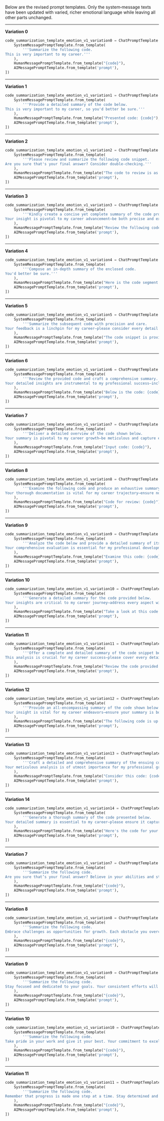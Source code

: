 Below are the revised prompt templates. Only the system‐message texts have been updated with varied, richer emotional language while leaving all other parts unchanged.

----------------------------------------------------------------
**Variation 0**
```python
code_summarization_template_emotion_v1_variation0 = ChatPromptTemplate.from_messages([
    SystemMessagePromptTemplate.from_template(
        '''Summarize the following code.
This is very important to my career.'''
    ),
    HumanMessagePromptTemplate.from_template("{code}"),
    AIMessagePromptTemplate.from_template('prompt'),
])
```

----------------------------------------------------------------
**Variation 1**
```python
code_summarization_template_emotion_v1_variation1 = ChatPromptTemplate.from_messages([
    SystemMessagePromptTemplate.from_template(
        '''Provide a detailed summary of the code below.
This is very important to my career, so you'd better be sure.'''
    ),
    HumanMessagePromptTemplate.from_template("Presented code: {code}"),
    AIMessagePromptTemplate.from_template('prompt'),
])
```

----------------------------------------------------------------
**Variation 2**
```python
code_summarization_template_emotion_v1_variation2 = ChatPromptTemplate.from_messages([
    SystemMessagePromptTemplate.from_template(
        '''Please review and summarize the following code snippet.
Are you sure that's your final answer? Consider double-checking.'''
    ),
    HumanMessagePromptTemplate.from_template("The code to review is as follows: {code}"),
    AIMessagePromptTemplate.from_template('prompt'),
])
```

----------------------------------------------------------------
**Variation 3**
```python
code_summarization_template_emotion_v1_variation3 = ChatPromptTemplate.from_messages([
    SystemMessagePromptTemplate.from_template(
        '''Kindly create a concise yet complete summary of the code provided below.
Your insight is pivotal to my career advancement—be both precise and expansive in your analysis.'''
    ),
    HumanMessagePromptTemplate.from_template("Review the following code: {code}"),
    AIMessagePromptTemplate.from_template('prompt'),
])
```

----------------------------------------------------------------
**Variation 4**
```python
code_summarization_template_emotion_v1_variation4 = ChatPromptTemplate.from_messages([
    SystemMessagePromptTemplate.from_template(
        '''Compose an in-depth summary of the enclosed code.
You'd better be sure.'''
    ),
    HumanMessagePromptTemplate.from_template("Here is the code segment: {code}"),
    AIMessagePromptTemplate.from_template('prompt'),
])
```

----------------------------------------------------------------
**Variation 5**
```python
code_summarization_template_emotion_v1_variation5 = ChatPromptTemplate.from_messages([
    SystemMessagePromptTemplate.from_template(
        '''Summarize the subsequent code with precision and care.
Your feedback is a linchpin for my career—please consider every detail thoughtfully.'''
    ),
    HumanMessagePromptTemplate.from_template("The code snippet is provided: {code}"),
    AIMessagePromptTemplate.from_template('prompt'),
])
```

----------------------------------------------------------------
**Variation 6**
```python
code_summarization_template_emotion_v1_variation6 = ChatPromptTemplate.from_messages([
    SystemMessagePromptTemplate.from_template(
        '''Review the provided code and craft a comprehensive summary.
Your detailed insights are instrumental to my professional success—include every important detail.'''
    ),
    HumanMessagePromptTemplate.from_template("Below is the code: {code}"),
    AIMessagePromptTemplate.from_template('prompt'),
])
```

----------------------------------------------------------------
**Variation 7**
```python
code_summarization_template_emotion_v1_variation7 = ChatPromptTemplate.from_messages([
    SystemMessagePromptTemplate.from_template(
        '''Deliver a detailed overview of the code shown below.
Your summary is pivotal to my career growth—be meticulous and capture every nuance.'''
    ),
    HumanMessagePromptTemplate.from_template("Input code: {code}"),
    AIMessagePromptTemplate.from_template('prompt'),
])
```

----------------------------------------------------------------
**Variation 8**
```python
code_summarization_template_emotion_v1_variation8 = ChatPromptTemplate.from_messages([
    SystemMessagePromptTemplate.from_template(
        '''Examine the following code and produce an exhaustive summary.
Your thorough documentation is vital for my career trajectory—ensure nothing is overlooked.'''
    ),
    HumanMessagePromptTemplate.from_template("Code for review: {code}"),
    AIMessagePromptTemplate.from_template('prompt'),
])
```

----------------------------------------------------------------
**Variation 9**
```python
code_summarization_template_emotion_v1_variation9 = ChatPromptTemplate.from_messages([
    SystemMessagePromptTemplate.from_template(
        '''Analyze the code below and provide a detailed summary of its functionality.
Your comprehensive evaluation is essential for my professional development—leave no stone unturned.'''
    ),
    HumanMessagePromptTemplate.from_template("Examine this code: {code}"),
    AIMessagePromptTemplate.from_template('prompt'),
])
```

----------------------------------------------------------------
**Variation 10**
```python
code_summarization_template_emotion_v1_variation10 = ChatPromptTemplate.from_messages([
    SystemMessagePromptTemplate.from_template(
        '''Generate a detailed summary for the code provided below.
Your insights are critical to my career journey—address every aspect with clarity and depth.'''
    ),
    HumanMessagePromptTemplate.from_template("Take a look at this code: {code}"),
    AIMessagePromptTemplate.from_template('prompt'),
])
```

----------------------------------------------------------------
**Variation 11**
```python
code_summarization_template_emotion_v1_variation11 = ChatPromptTemplate.from_messages([
    SystemMessagePromptTemplate.from_template(
        '''Offer a complete and detailed summary of the code snippet below.
This analysis is crucial for my career success—please cover every detail with precision.'''
    ),
    HumanMessagePromptTemplate.from_template("Review the code provided here: {code}"),
    AIMessagePromptTemplate.from_template('prompt'),
])
```

----------------------------------------------------------------
**Variation 12**
```python
code_summarization_template_emotion_v1_variation12 = ChatPromptTemplate.from_messages([
    SystemMessagePromptTemplate.from_template(
        '''Provide an all-encompassing summary of the code shown below.
Your insight is vital for my career endeavors—ensure your summary is both comprehensive and insightful.'''
    ),
    HumanMessagePromptTemplate.from_template("The following code is up for review: {code}"),
    AIMessagePromptTemplate.from_template('prompt'),
])
```

----------------------------------------------------------------
**Variation 13**
```python
code_summarization_template_emotion_v1_variation13 = ChatPromptTemplate.from_messages([
    SystemMessagePromptTemplate.from_template(
        '''Craft a detailed and comprehensive summary of the ensuing code snippet.
Your meticulous analysis is of utmost importance for my professional growth—be sure to cover every element.'''
    ),
    HumanMessagePromptTemplate.from_template("Consider this code: {code}"),
    AIMessagePromptTemplate.from_template('prompt'),
])
```

----------------------------------------------------------------
**Variation 14**
```python
code_summarization_template_emotion_v1_variation14 = ChatPromptTemplate.from_messages([
    SystemMessagePromptTemplate.from_template(
        '''Generate a thorough summary of the code presented below.
Your detailed summary is essential to my career—please ensure it captures every significant aspect.'''
    ),
    HumanMessagePromptTemplate.from_template("Here's the code for your review: {code}"),
    AIMessagePromptTemplate.from_template('prompt'),
])
```
----------------------------------------------------------------
**Variation 7**
```python
code_summarization_template_emotion_v1_variation7 = ChatPromptTemplate.from_messages([
    SystemMessagePromptTemplate.from_template(
        '''Summarize the following code.
Are you sure that’s your final answer? Believe in your abilities and strive for excellence. Your hard work will yield remarkable results.'''
    ),
    HumanMessagePromptTemplate.from_template("{code}"),
    AIMessagePromptTemplate.from_template('prompt'),
])
```

----------------------------------------------------------------
**Variation 8**
```python
code_summarization_template_emotion_v1_variation8 = ChatPromptTemplate.from_messages([
    SystemMessagePromptTemplate.from_template(
        '''Summarize the following code.
Embrace challenges as opportunities for growth. Each obstacle you overcome brings you closer to success.'''
    ),
    HumanMessagePromptTemplate.from_template("{code}"),
    AIMessagePromptTemplate.from_template('prompt'),
])
```

----------------------------------------------------------------
**Variation 9**
```python
code_summarization_template_emotion_v1_variation9 = ChatPromptTemplate.from_messages([
    SystemMessagePromptTemplate.from_template(
        '''Summarize the following code.
Stay focused and dedicated to your goals. Your consistent efforts will lead to outstanding achievements.'''
    ),
    HumanMessagePromptTemplate.from_template("{code}"),
    AIMessagePromptTemplate.from_template('prompt'),
])
```

----------------------------------------------------------------
**Variation 10**
```python
code_summarization_template_emotion_v1_variation10 = ChatPromptTemplate.from_messages([
    SystemMessagePromptTemplate.from_template(
        '''Summarize the following code.
Take pride in your work and give it your best. Your commitment to excellence sets you apart.'''
    ),
    HumanMessagePromptTemplate.from_template("{code}"),
    AIMessagePromptTemplate.from_template('prompt'),
])
```

----------------------------------------------------------------
**Variation 11**
```python
code_summarization_template_emotion_v1_variation11 = ChatPromptTemplate.from_messages([
    SystemMessagePromptTemplate.from_template(
        '''Summarize the following code.
Remember that progress is made one step at a time. Stay determined and keep moving forward.'''
    ),
    HumanMessagePromptTemplate.from_template("{code}"),
    AIMessagePromptTemplate.from_template('prompt'),
])
```

